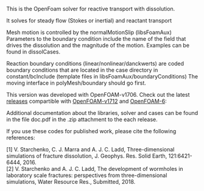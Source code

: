 This is the OpenFoam solver for reactive transport with dissolution.

It solves for steady flow (Stokes or inertial) and reactant transport

Mesh motion is controlled by the normalMotionSlip (libsFoamAux) Parameters to the boundary condition include the name of the field that drives the dissolution and the magnitude of the motion. Examples can be found in dissolCases.

Reaction boundary conditions (linear/nonlinear/danckwerts) are coded boundary conditions that are located in the case directory in constant/bcInclude (template files in libsFoamAux/boundaryConditions) The moving interface in polyMesh/boundary should go first.

This version was developed with OpenFOAM-v1706. Check out the latest [releases](https://github.com/vitst/dissolFoam/releases) compartible with [OpenFOAM-v1712](openfoam.com) and [OpenFOAM-6](openfoam.org):

Additional documentation about the libraries, solver and cases can be found in the file doc.pdf in the .zip attachment to the each release.

If you use these codes for published work, please cite the following references:

[1] V. Starchenko, C. J. Marra and A. J. C. Ladd, Three-dimensional simulations of fracture dissolution,
J. Geophys. Res. Solid Earth, 121:6421-6444, 2016.
<br>
[2] V. Starchenko and A. J. C. Ladd, The development of wormholes in laboratory scale fractures: perspectives from three-dimensional simulations, Water Resource Res., Submitted, 2018.
